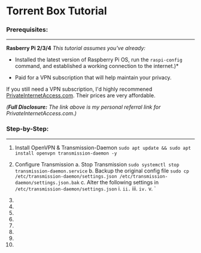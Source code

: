 # Torrent Box Tutorial

### Prerequisites:
---
**Rasberry Pi 2/3/4**
*This tutorial assumes you've already:*

* Installed the latest version of Raspberry Pi OS, run the `raspi-config` command, and established a working connection to the internet.)*

* Paid for a VPN subscription that will help maintain your privacy.

If you still need a VPN subscription, I'd highly recommened [PrivateInternetAccess.com](http://www.privateinternetaccess.com/pages/buy-a-vpn/1218buyavpn?invite=U2FsdGVkX1-MyKjtJ2elxr-u_Z7E7ZVXuIBDNEY55Ww%2CcTAHlCvPgR3Ct2n3lq3W1M0FF5E). Their prices are very affordable.

*(**Full Disclosure:** The link above is my personal referral link for PrivateInternetAccess.com.)*

### Step-by-Step:
---
1. Install OpenVPN & Transmission-Daemon
	`sudo apt update && sudo apt install openvpn transmission-daemon -y`
	
2. Configure Transmission
	a. Stop Transmission
		`sudo systemctl stop transmission-daemon.service`
	b. Backup the original config file
		`sudo cp /etc/transmission-daemon/settings.json /etc/transmission-daemon/settings.json.bak`
	c. Alter the following settings in `/etc/transmission-daemon/settings.json`
		i. `
		ii. `
		iii. `
		iv. `
		v. `

3. 

4. 

5. 

6. 

7. 

8. 

9. 

10.
